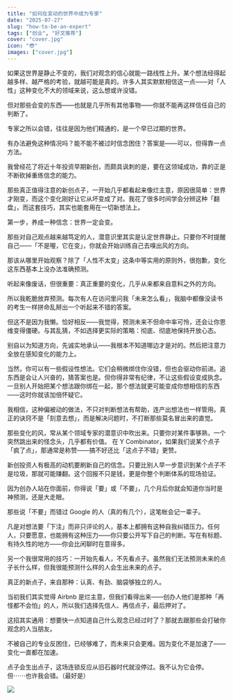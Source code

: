 ```yaml
---
title: "如何在变动的世界中成为专家"
date: "2025-07-27"
slug: "how-to-be-an-expert"
tags: ["创业", "好文推荐"]
cover: "cover.jpg"
icon: "😎"
images: ["cover.jpg"]
---
```

如果这世界是静止不变的，我们对观念的信心就能一路线性上升。某个想法经得起越多样、越严格的考验，就越可能是真的。许多人其实默默相信这一点——对「人性」这种变化不大的领域来说，这么想或许没错。



但对那些会变的东西——也就是几乎所有其他事物——你就不能再这样信任自己的判断了。



专家之所以会错，往往是因为他们精通的，是一个早已过期的世界。



有办法避免这种情况吗？能不能不被过时信念困住？答案是——可以，但得靠一点方法。



我曾经花了将近十年投资早期新创，而颇具讽刺的是，要在这领域成功，靠的正是不断砍掉重练信念的能力。



那些真正值得注意的新创点子，一开始几乎都看起来像烂主意，原因很简单：世界才刚变，而这个变化刚好让它从坏变成了对。我花了很多时间学会分辨这种「翻盘」，而这套技巧，其实也能套用在一切新想法上。



第一步，养成一种信念：世界一定会变。



那些对自己观点越来越笃定的人，潜意识里其实是认定世界静止。只要你不时提醒自己——「不是喔，它在变」，你就会开始训练自己去嗅出风的方向。



那该从哪里开始观察？除了「人性不太变」这条中等实用的原则外，很抱歉，变化这东西基本上没办法准确预测。



听起来像废话，但很重要：真正重要的变化，几乎从来都来自意料之外的方向。



所以我乾脆放弃预测。每次有人在访问里问我「未来怎么看」，我脑中都像没读书的考生一样拼命乱掰出一个听起来不错的答案。



但这不是因为我懒。恰好相反——我觉得，预测未来不但命中率可怜，还会让你思维变得僵硬。与其乱猜，不如选择更实际的策略：彻底、彻底地保持开放心态。



别自以为知道方向，先诚实地承认——我根本不知道哪边才是对的。然后把注意力全放在感知变化的能力上。



当然，你可以有一些假设性想法。它们会稍微绑住你没错，但也会驱动你前进。追东西是会让人兴奋的，猜答案也是。但你得非常有纪律，不让这些假设变成执念。
一旦别人开始把某个想法跟你绑在一起，那个想法就更可能变成你想相信的东西——这时你就该加倍怀疑它。



我相信，这种偏被动的做法，不只对判断想法有帮助，连产出想法也一样管用。真正的诀窍不是「刻意去想」，而是解决问题时，不打断那些莫名冒出来的直觉。



那些变化的风，常从某个领域专家的潜意识中吹出来。只要你对某件事够熟，一个突然跳出来的怪念头，几乎都有价值。
在 Y Combinator，如果我们说某个点子「疯了点」，那通常是称赞——搞不好还比「这点子不错」更赞。



新创投资人有极高的动机要刷新自己的信念。只要比别人早一步意识到某个点子不是垃圾，那就可能赚翻。这个回报不只是钱，更是你整个判断体系的现场验证。



因为创办人站在你面前，你得说「要」或「不要」，几个月后你就会知道你当时是神预测，还是大走眼。



那些说「不要」而错过 Google 的人（真的有几个），这笔帐会记一辈子。



凡是对想法要「下注」而非只评论的人，基本上都拥有这种自我纠错压力。任何人，只要愿意，也能拥有这种压力——你只要公开写下自己的判断。写在有标题、有持久性的地方——你会比闲聊时在意得多。



另一个我很常用的技巧：一开始先看人，不先看点子。虽然我们无法预测未来的点子长什么样，但我很能预测什么样的人会生出未来的点子。



真正的新点子，来自那种：认真、有劲、脑袋够独立的人。



当初我们其实觉得 Airbnb 是烂主意，但我们看得出来——创办人他们是那种「再怪都不会怕」的人，所以我们选择先信人、再信点子，最后押对了。



这招其实通用：想要快一点知道自己什么观念已经过时了？那就去跟那些会打破你观念的人当朋友。



不被自己的专业反困住，已经够难了，而未来只会更难。因为变化不是加速了——变化一直都在加速。



点子会生出点子，这场连锁反应从旧石器时代就没停过。我不认为它会停。
但⋯⋯也许我会错。（最好是）




![](https://prod-files-secure.s3.us-west-2.amazonaws.com/112d0858-5090-4d34-a606-b75eb8d65fd2/46476355-9cf3-4e99-9b7a-3531bc426380/1000202064.png?X-Amz-Algorithm=AWS4-HMAC-SHA256&X-Amz-Content-Sha256=UNSIGNED-PAYLOAD&X-Amz-Credential=ASIAZI2LB466SHXXZAD2%2F20251005%2Fus-west-2%2Fs3%2Faws4_request&X-Amz-Date=20251005T103144Z&X-Amz-Expires=3600&X-Amz-Security-Token=IQoJb3JpZ2luX2VjENb%2F%2F%2F%2F%2F%2F%2F%2F%2F%2FwEaCXVzLXdlc3QtMiJHMEUCIEf9OpceuO1DmIRY4EHfdpqSwwXU7cQMGr%2BaNAR1ZjUjAiEAyY2OQtDMWe44zRyglX%2Fi0gy4jG%2F5jd1DoOf2urZRfyAq%2FwMIbxAAGgw2Mzc0MjMxODM4MDUiDC88thOq9ve2BtWBoCrcAyDw84VxjklHwi92s4m5J5RgT6fAzOClz0vuHpzE5TKy2hBLHJPUlzNnVhCWtkqzH8rDzYvckJltWmEUtLjtwuFGCIz%2FUUxlPMpqeHyBoWvXrmLR3mhYi%2FnRFwjvvD5RfyYoAnEZn5M2jwmjYyTiQ3Fj7kLgjfmHCn0wCRGQbRumKzjlQTQs0Jvv6o5e0cp13tFZ2UEqeaYrz4AZHVfqbrBmtD3vE8SvcJtTCZcx0Fq5lrbhTGYjaFvE8pH4%2B2PbgcCzRA%2BSN5Hlo2piIlBmo4t8hWXxiFSaOEPwRfEzWFFyp1JYWoL3v7s3eeaiY02VQD2844rNaTvlE9HvomycoifIJusTVea8ezo51GuB4JnW%2FZ9v%2BYTeAaF5WXb0%2BUMWBj%2FJlZaIuLkAt8pGYLZVb86%2B71ghz%2FDFjr%2BdiXZZK0IJKx7fhDnA4OKwR3KQnJL1JttIdywUefAQJyc34V%2BcG7QsQGBvM3E3tg0Mbd8XM0%2BoGUOAryJzsp%2BbyOlQpK8EGYiesY7oc%2FeKV4h%2FLfhJuGX5c%2FiIO%2FGJqg6af0tYXMoy08AtlCRvAugx%2FYt%2Fe137A4frBvhdQMcxG29nsUk%2Fe6wNa9j9emgXrGwLeGc3KmgFJ6tBdzTu7pb%2BGcttMNOEiMcGOqUBOerJvIWFoHnpfFXF6CNeI5v1fhbhX3cFXMlPvgjI0TQ77G%2FxxkfgJIzSdTJkkqBQrE%2B5%2FB1WkkJ4DsK1fSBxOLY9EPEsR5WyR2F2bNmn2fmwLaOoihqYEdYEGDqS5oP%2FzKosX8%2BE5k5eN8tdQzBZOnXvNAywE7V%2BW4aTM2pF5DV%2FMGban%2BuPAO5OAGaZmlsuUHC41lpnMgkdhfA92pNNu7YSd6TH&X-Amz-Signature=bf074d380df25218bfe2479098dc16af0e7f79dbaa987c40b14b6ae322924287&X-Amz-SignedHeaders=host&x-amz-checksum-mode=ENABLED&x-id=GetObject)


